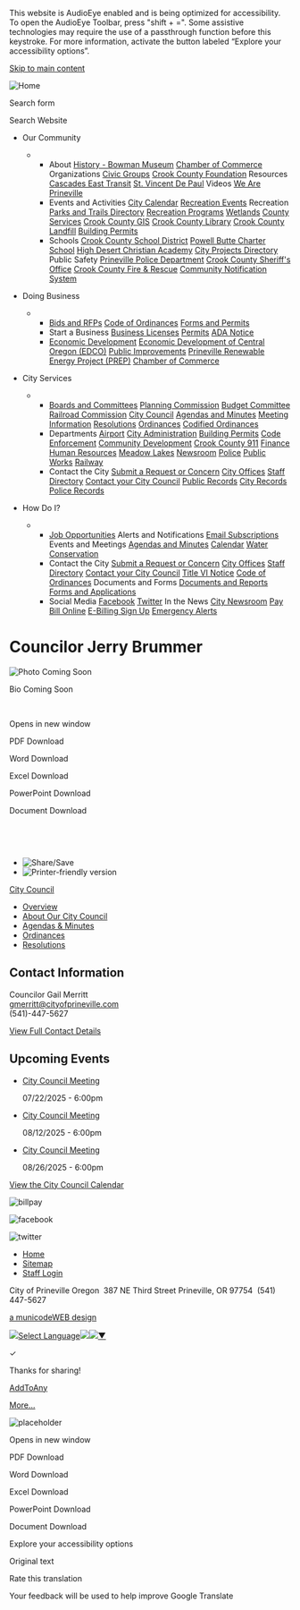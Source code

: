 This website is AudioEye enabled and is being optimized for accessibility. To open the AudioEye Toolbar, press "shift + =". Some assistive technologies may require the use of a passthrough function before this keystroke. For more information, activate the button labeled “Explore your accessibility options”.

[Skip to main content](https://www.cityofprineville.com/citycouncil/page/councilor-jerry-brummer/)

![Home](https://www.cityofprineville.com/sites/all/themes/aha_compass/logo.png)

Search form

Search Website

- Our Community
  
  - - About [History - Bowman Museum](https://crookcountyhistorycenter.org) [Chamber of Commerce](https://www.prinevillechamber.com) Organizations [Civic Groups](https://www.cityofprineville.com/citycouncil/page/civic-groups) [Crook County Foundation](https://crookcountyfoundation.org) Resources [Cascades East Transit](https://www.cascadeseasttransit.com) [St. Vincent De Paul](https://www.svdpusa.org) Videos [We Are Prineville](https://www.youtube.com/watch?v=0hHupCyj_3c)
    - Events and Activities [City Calendar](https://www.cityofprineville.com/calendar) [Recreation Events](https://www.cityofprineville.com/calendar) Recreation [Parks and Trails Directory](https://www.cityofprineville.com/parksites) [Recreation Programs](https://www.ccprd.org) [Wetlands](https://www.cityofprineville.com/wetlands) [County Services](https://co.crook.or.us) [Crook County GIS](https://gis.co.crook.or.us) [Crook County Library](https://www.crooklib.org) [Crook County Landfill](https://co.crook.or.us/Departments/Landfill2/LandfillHome/tabid/2032/Default.aspx) [Building Permits](https://co.crook.or.us/Departments/CommunityDevelopment/BuildingHome/ApplicationsPermits/tabid/2134/Default.aspx)
    - Schools [Crook County School District](https://crookcounty.k12.or.us) [Powell Butte Charter School](https://www.powellbuttecharterschool.org) [High Desert Christian Academy](https://hdchristianacademy.com) [City Projects Directory](https://www.cityofprineville.com/projects) Public Safety [Prineville Police Department](https://www.cityofprineville.com/police) [Crook County Sheriff's Office](https://sheriff.co.crook.or.us) [Crook County Fire &amp; Rescue](https://crookcountyfireandrescue.com) [Community Notification System](https://www.alertcrookcounty.org)
- Doing Business
  
  - - [Bids and RFPs](https://login.onlineplanservice.com/SP/projects.aspx?type=publicworks&id=9) [Code of Ordinances](https://www.codepublishing.com/OR/Prineville) [Forms and Permits](https://www.cityofprineville.com/forms)
    - Start a Business [Business Licenses](https://www.cityofprineville.com/cityadministration/page/business-licenses) [Permits](https://www.cityofprineville.com/cityadministration/page/permits) [ADA Notice](https://cityofprineville.com/cityadministration/page/americans-disabilities-act-ada-notice)
    - [Economic Development](https://www.cityofprineville.com/cd/page/economic-development-central-oregon) [Economic Development of Central Oregon (EDCO)](https://edcoinfo.com) [Public Improvements](https://www.cityofprineville.com/projects) [Prineville Renewable Energy Project (PREP)](https://www.cityofprineville.com/citycouncil/page/councilor-jerry-brummer/cityadministration/page/prep-prineville-renewable-energy-project) [Chamber of Commerce](https://www.prinevillechamber.com)
- City Services
  
  - - [Boards and Committees](https://www.cityofprineville.com/bc) [Planning Commission](https://www.cityofprineville.com/pc/page/planning-commission) [Budget Committee](https://www.cityofprineville.com/bc/page/budget-committee) [Railroad Commission](https://www.cityofprineville.com/railroadcommission) [City Council](https://www.cityofprineville.com/citycouncil) [Agendas and Minutes](https://www.cityofprineville.com/meetings) [Meeting Information](https://www.cityofprineville.com/meetings) [Resolutions](https://www.cityofprineville.com/resolutions) [Ordinances](https://www.cityofprineville.com/ordinances) [Codified Ordinances](https://www.codepublishing.com/OR/Prineville)
    - Departments [Airport](https://flyprineville.com) [City Administration](https://www.cityofprineville.com/cityadministration) [Building Permits](https://co.crook.or.us/Departments/CommunityDevelopment/BuildingHome/ApplicationsPermits/tabid/2134/Default.aspx) [Code Enforcement](https://www.cityofprineville.com/ce) [Community Development](https://www.cityofprineville.com/cd) [Crook County 911](https://www.cityofprineville.com/crookcounty911) [Finance](https://www.cityofprineville.com/finance) [Human Resources](https://www.cityofprineville.com/hr) [Meadow Lakes](https://www.meadowlakesgc.com) [Newsroom](https://www.cityofprineville.com/newsroom) [Police](https://www.cityofprineville.com/police) [Public Works](https://www.cityofprineville.com/publicworks) [Railway](https://www.cityofprineville.com/railway)
    - Contact the City [Submit a Request or Concern](https://www.cityofprineville.com/contact) [City Offices](https://www.cityofprineville.com/cityadministration/page/city-offices) [Staff Directory](https://www.cityofprineville.com/directory) [Contact your City Council](https://www.cityofprineville.com/citycouncil/page/about-our-city-council) [Public Records](https://www.cityofprineville.com/cityadministration/page/public-records) [City Records](https://www.cityofprineville.com/cityadministration/page/public-records) [Police Records](https://www.cityofprineville.com/police/page/records-property)
- How Do I?
  
  - - [Job Opportunities](https://www.governmentjobs.com/careers/cityofprineville) Alerts and Notifications [Email Subscriptions](https://www.cityofprineville.com/subscribe) Events and Meetings [Agendas and Minutes](https://www.cityofprineville.com/meetings) [Calendar](https://www.cityofprineville.com/calendar) [Water Conservation](https://www.cityofprineville.com/publicworks/page/water-conservation)
    - Contact the City [Submit a Request or Concern](https://www.cityofprineville.com/contact) [City Offices](https://www.cityofprineville.com/cityadministration/page/city-offices) [Staff Directory](https://www.cityofprineville.com/directory) [Contact your City Council](https://www.cityofprineville.com/citycouncil/page/about-our-city-council) [Title VI Notice](https://www.cityofprineville.com/cityadministration/page/title-vi-plan) [Code of Ordinances](https://www.codepublishing.com/OR/Prineville) Documents and Forms [Documents and Reports](https://www.cityofprineville.com/documents) [Forms and Applications](https://www.cityofprineville.com/forms)
    - Social Media [Facebook](https://www.facebook.com) [Twitter](https://twitter.com) In the News [City Newsroom](https://www.cityofprineville.com/newsroom) [Pay Bill Online](https://www.municipalonlinepayments.com/prinevilleor) [E-Billing Sign Up](https://cityofprineville.com/finance/webform/e-billing-sign) [Emergency Alerts](https://www.alertcrookcounty.org)

# Councilor Jerry Brummer

![Photo Coming Soon](https://www.cityofprineville.com/sites/default/files/styles/full_node_primary/public/imageattachments/citycouncil/page/2682/photo_coming_soon.jpg?itok=Hd7y6aai)

Bio Coming Soon

 

Opens in new window

PDF Download

Word Download

Excel Download

PowerPoint Download

Document Download

 

 

- ![Share/Save](https://www.cityofprineville.com/sites/all/modules/addtoany/images/share_save_171_16.png)
- ![Printer-friendly version](https://www.cityofprineville.com/sites/all/modules/print/icons/print_icon.png)

[City Council](https://www.cityofprineville.com/citycouncil)

- [Overview](https://www.cityofprineville.com/citycouncil)
- [About Our City Council](https://www.cityofprineville.com/citycouncil/page/about-our-city-council)
- [Agendas &amp; Minutes](https://www.cityofprineville.com/meetings?field_microsite_tid_1=27)
- [Ordinances](https://www.cityofprineville.com/ordinances)
- [Resolutions](https://www.cityofprineville.com/resolutions)

## Contact Information

Councilor Gail Merritt  
[gmerritt@cityofprineville.com](mailto:gmerritt@cityofprineville.com)  
(541)-447-5627

[View Full Contact Details](https://www.cityofprineville.com/citycouncil/custom-contact-page/contact-councilor-gail-merritt)

## Upcoming Events

- [City Council Meeting](https://www.cityofprineville.com/citycouncil/page/city-council-meeting-380)
  
  07/22/2025 - 6:00pm
- [City Council Meeting](https://www.cityofprineville.com/citycouncil/page/city-council-meeting-370)
  
  08/12/2025 - 6:00pm
- [City Council Meeting](https://www.cityofprineville.com/citycouncil/page/city-council-meeting-380)
  
  08/26/2025 - 6:00pm

[View the City Council Calendar](https://www.cityofprineville.com/calendar?field_microsite_tid_1=27)

![billpay](https://www.cityofprineville.com/sites/all/themes/aha_compass/images/social-icons/billpay.png)

![facebook](https://www.cityofprineville.com/sites/all/themes/aha_compass/images/social-icons/facebook.png)

![twitter](https://www.cityofprineville.com/sites/all/themes/aha_compass/images/social-icons/twitter.png)

- [Home](https://www.cityofprineville.com)
- [Sitemap](https://www.cityofprineville.com/sitemap)
- [Staff Login](https://www.cityofprineville.com/user/login?current=node%2F2682)

City of Prineville Oregon  387 NE Third Street Prineville, OR 97754  (541) 447-5627

[a municodeWEB design](https://www.ahaconsulting.com)

![](https://www.google.com/images/cleardot.gif)[Select Language![](https://www.google.com/images/cleardot.gif)​![](https://www.google.com/images/cleardot.gif)▼](https://www.cityofprineville.com/citycouncil/page/councilor-jerry-brummer)

✓

Thanks for sharing!

[AddToAny](https://www.addtoany.com "Share Buttons")

[More…](https://www.cityofprineville.com/citycouncil/page/councilor-jerry-brummer/ "Show all")

![placeholder](https://www.cityofprineville.com/sites/all/themes/aha_compass/logo.png)

Opens in new window

PDF Download

Word Download

Excel Download

PowerPoint Download

Document Download

Explore your accessibility options

Original text

Rate this translation

Your feedback will be used to help improve Google Translate
